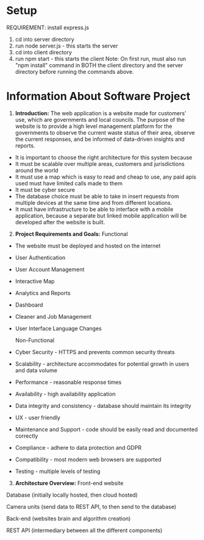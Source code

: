 # Setup
REQUIREMENT: install express.js

1. cd into server directory
2. run node server.js - this starts the server
3. cd into client directory 
4. run npm start - this starts the client
Note: On first run, must also run "npm install" command in BOTH the client directory and the server directory before running the commands above.

# Information About Software Project 
1. **Introduction:**
The web application is a website made for customers' use, which are governments and local councils. The purpose of the website is to provide a high level management platform for the governments to observe the current waste status of their area, observe the current responses, and be informed of data-driven insights and reports.
- It is important to choose the right architecture for this system because
- It must be scalable over multiple areas, customers and jurisdictions around the world
- It must use a map which is easy to read and cheap to use, any paid apis used must have limited calls made to them
- It must be cyber secure
- The database choice must be able to take in insert requests from multiple devices at the same time and from different locations.
- It must have infrastructure to be able to interface with a mobile application, because a separate but linked mobile application will be developed after the website is built.

2. **Project Requirements and Goals:**
  Functional
- The website must be deployed and hosted on the internet
- User Authentication
- User Account Management
- Interactive Map
- Analytics and Reports
- Dashboard
- Cleaner and Job Management
- User Interface Language Changes


  Non-Functional
- Cyber Security - HTTPS and prevents common security threats
- Scalability - architecture accommodates for potential growth in users and data volume
- Performance - reasonable response times
- Availability - high availability application
- Data integrity and consistency - database should maintain its integrity
- UX - user friendly
- Maintenance and Support - code should be easily read and documented correctly
- Compliance - adhere to data protection and GDPR
- Compatibility - most modern web browsers are supported
- Testing - multiple levels of testing


3. **Architecture Overview:**
Front-end website

Database (initially locally hosted, then cloud hosted)

Camera units (send data to REST API, to then send to the database)

Back-end (websites brain and algorithm creation)

REST API (intermediary between all the different components)
